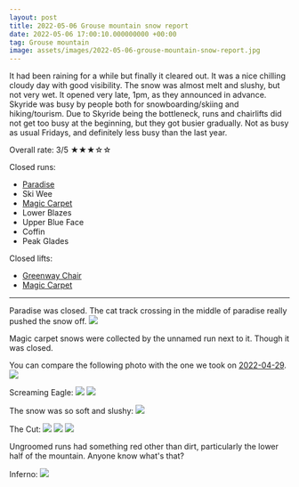 ```yaml
---
layout: post
title: 2022-05-06 Grouse mountain snow report
date: 2022-05-06 17:00:10.000000000 +00:00
tag: Grouse mountain
image: assets/images/2022-05-06-grouse-mountain-snow-report.jpg
---
```


It had been raining for a while but finally it cleared out. It was a nice chilling cloudy day with good visibility. The snow was almost melt and slushy, but not very wet. It opened very late, 1pm,  as they announced in advance. Skyride was busy by people both for snowboarding/skiing and hiking/tourism. Due to Skyride being the bottleneck, runs and chairlifts did not get too busy at the beginning, but they got busier gradually. Not as busy as usual Fridays, and definitely less busy than the last year.

Overall rate: 3/5 ★★★☆☆

Closed runs:

* [Paradise](/grouse/paradise/)
* Ski Wee
* [Magic Carpet](/magic-carpet/)
* Lower Blazes
* Upper Blue Face
* Coffin
* Peak Glades

Closed lifts:
* [Greenway Chair](/grouse/greenway-chair/)
* [Magic Carpet](/magic-carpet/)

---

Paradise was closed. The cat track crossing in the middle of paradise really pushed the snow off.
![](/assets/images/2022-05-06-paradise-closed.jpg)

Magic carpet snows were collected by the unnamed run next to it. Though it was closed.

You can compare the following photo with the one we took on [2022-04-29](https://vancouversnowboarding.ca/2022-04-29-grouse-mountain-snow-report/).
![](/assets/images/2022-05-06-magic-carpet-snow.jpg)

Screaming Eagle:
![](/assets/images/2022-05-06-screaming-eagle-top.jpg)
![](/assets/images/2022-05-06-screaming-eagle-bottom.jpg)

The snow was so soft and slushy:
![](/assets/images/2022-05-06-slushy-snow.jpg)

The Cut:
![](/assets/images/2022-05-06-the-cut.jpg)
![](/assets/images/2022-05-06-the-cut-top.jpg)
![](/assets/images/2022-05-06-the-cut-top-2.jpg)

Ungroomed runs had something red other than dirt, particularly the lower half of the mountain. Anyone know what's that?

Inferno:
![](/assets/images/2022-05-06-red-inferno.jpg)
